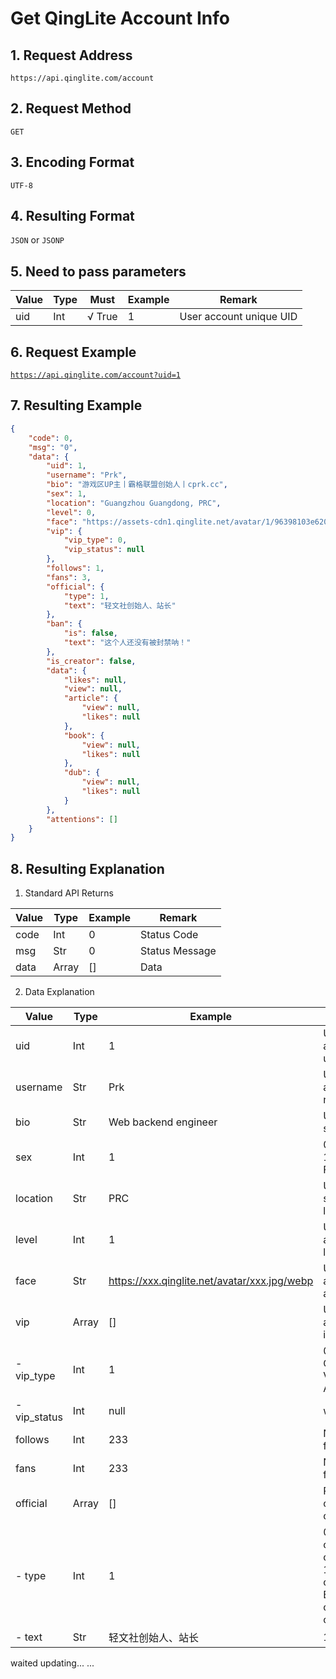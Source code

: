 # Get QingLite Account Info
## 1. Request Address
`https://api.qinglite.com/account`
## 2. Request Method
`GET`
## 3. Encoding Format
`UTF-8`
## 4. Resulting Format
`JSON` or `JSONP`
## 5. Need to pass parameters
| Value | Type | Must | Example | Remark |
| ----------- | ----------- | ----------- | ----------- | ----------- |
| uid | Int | √ True | 1 | User account unique UID |
## 6. Request Example
[`https://api.qinglite.com/account?uid=1`](https://api.qinglite.com/account?uid=1 "Click Me to Test")
## 7. Resulting Example
```JSON
{
	"code": 0,
	"msg": "0",
	"data": {
		"uid": 1,
		"username": "Prk",
		"bio": "游戏区UP主丨霸格联盟创始人丨cprk.cc",
		"sex": 1,
		"location": "Guangzhou Guangdong, PRC",
		"level": 0,
		"face": "https://assets-cdn1.qinglite.net/avatar/1/96398103e6200d7f8ae416c17ed2adf7c3ce904d.jpg/webp",
		"vip": {
			"vip_type": 0,
			"vip_status": null
		},
		"follows": 1,
		"fans": 3,
		"official": {
			"type": 1,
			"text": "轻文社创始人、站长"
		},
		"ban": {
			"is": false,
			"text": "这个人还没有被封禁呐！"
		},
		"is_creator": false,
		"data": {
			"likes": null,
			"view": null,
			"article": {
				"view": null,
				"likes": null
			},
			"book": {
				"view": null,
				"likes": null
			},
			"dub": {
				"view": null,
				"likes": null
			}
		},
		"attentions": []
	}
}
```
## 8. Resulting Explanation
1) Standard API Returns  

| Value | Type | Example | Remark |
| ----------- | ----------- | ----------- | ----------- |
| code | Int | 0 | Status Code |
| msg | Str | 0 | Status Message |
| data | Array | \[\] | Data |

2) Data Explanation  

| Value | Type | Example | Remark |
| ----------- | ----------- | ----------- | ----------- |
| uid | Int | 1 | User account unique UID |
| username | Str | Prk | User account nickname |
| bio | Str | Web backend engineer | User signature |
| sex | Int | 1 | 0: Hidden, 1: Male, 2: Female |
| location | Str | PRC | User DIY self-location |
| level | Int | 1 | User account level \[1-6\] |
| face | Str | https://xxx.qinglite.net/avatar/xxx.jpg/webp | User account avatar |
| vip | Array | \[\] | User account VIP info |
| - vip_type | Int | 1 | 0: No VIP,1: Ordinary VIP, 2: Annual VIP |
| - vip_status | Int | null | wait... ... |
| follows | Int | 233 | Number of follows |
| fans | Int | 233 | Number of fans |
| official | Array | \[\] | Platform official certification |
| - type | Int | 1 | 0: No official certification, 1: Personal cert, 2: Enterprises cert, 3: Gov cert |
| - text | Str | 轻文社创始人、站长 | 1 |
waited updating... ...
